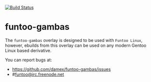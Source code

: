 [![Build Status](https://api.travis-ci.org/damex/funtoo-gambas.svg)](https://travis-ci.org/damex/funtoo-gambas)

funtoo-gambas
===============
 
The `funtoo-gambas` overlay is designed to be used with `Funtoo Linux`, however, ebuilds from this overlay can be used on any modern Gentoo Linux based derivative.

You can report bugs at:
 
* https://github.com/damex/funtoo-gambas/issues
* #funtoo@irc.freenode.net
